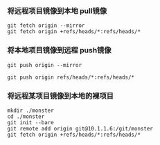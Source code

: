 ### 将远程项目镜像到本地 pull镜像
```
git fetch origin --mirror
git fetch origin +refs/heads/*:refs/heads/*
```

### 将本地项目镜像到远程 push镜像
```
git push origin --mirror
```

```
git push origin refs/heads/*:refs/heads/*
```

### 将远程某项目镜像到本地的裸项目
```
mkdir ./monster
cd ./monster
git init --bare
git remote add origin git@10.1.1.6:/git/monster
git fetch origin +refs/heads/*:refs/heads/*
```